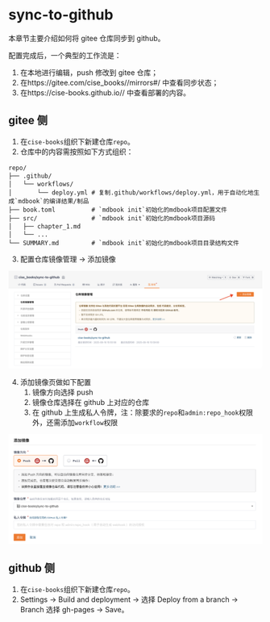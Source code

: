# sync-to-github

本章节主要介绍如何将 gitee 仓库同步到 github。

配置完成后，一个典型的工作流是：

1. 在本地进行编辑，push 修改到 gitee 仓库；
2. 在https://gitee.com/cise_books/<repo>/mirrors#/ 中查看同步状态；
3. 在https://cise-books.github.io/<repo>/ 中查看部署的内容。

## gitee 侧

1. 在`cise-books`组织下新建仓库`repo`。
2. 仓库中的内容需按照如下方式组织：

```
repo/
├── .github/
│   └── workflows/
│       └── deploy.yml # 复制.github/workflows/deploy.yml，用于自动化地生成`mdbook`的编译结果/制品
├── book.toml          # `mdbook init`初始化的mdbook项目配置文件
├── src/               # `mdbook init`初始化的mdbook项目源码
│   ├── chapter_1.md
│   └── ...
└── SUMMARY.md         # `mdbook init`初始化的mdbook项目目录结构文件
```

3. 配置仓库镜像管理 -> 添加镜像

![仓库镜像管理](images/仓库镜像管理.png)

4. 添加镜像页做如下配置
    1. 镜像方向选择 push
    2. 镜像仓库选择在 github 上对应的仓库
    3. 在 github 上生成私人令牌，注：除要求的`repo`和`admin:repo_hook`权限外，还需添加`workflow`权限

![添加镜像](images/添加镜像.png)

## github 侧

1. 在`cise-books`组织下新建仓库`repo`。
2. Settings -> Build and deployment -> 选择 Deploy from a branch -> Branch 选择 gh-pages -> Save。
